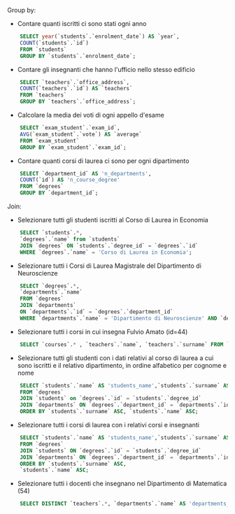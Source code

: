 Group by:
- Contare quanti iscritti ci sono stati ogni anno
```sql
    SELECT year(`students`.`enrolment_date`) AS `year`, 
    COUNT(`students`.`id`)
    FROM `students` 
    GROUP BY `students`.`enrolment_date`;
```

- Contare gli insegnanti che hanno l'ufficio nello stesso edificio
```sql
    SELECT `teachers`.`office_address`, 
    COUNT(`teachers`.`id`) AS `teachers` 
    FROM `teachers`
    GROUP BY `teachers`.`office_address`;
```


- Calcolare la media dei voti di ogni appello d'esame
```sql
    SELECT `exam_student`.`exam_id`,
    AVG(`exam_student`.`vote`) AS `average` 
    FROM `exam_student` 
    GROUP BY `exam_student`.`exam_id`;
```
- Contare quanti corsi di laurea ci sono per ogni dipartimento
```sql
    SELECT `department_id` AS 'n_departments',
    COUNT(`id`) AS 'n_course_degree'
    FROM `degrees` 
    GROUP BY `department_id`;
```

Join:
- Selezionare tutti gli studenti iscritti al Corso di Laurea in Economia
```sql
    SELECT `students`.*,
    `degrees`.`name` from `students` 
    JOIN `degrees` ON `students`.`degree_id` = `degrees`.`id` 
    WHERE `degrees`.`name` = 'Corso di Laurea in Economia';
```
- Selezionare tutti i Corsi di Laurea Magistrale del Dipartimento di Neuroscienze
```sql
    SELECT `degrees`.*,
    `departments`.`name`
    FROM `degrees` 
    JOIN `departments` 
    ON `departments`.`id` = `degrees`.`department_id` 
    WHERE `departments`.`name` = 'Dipartimento di Neuroscienze' AND `degrees`.`level` = 'magistrale';
```
- Selezionare tutti i corsi in cui insegna Fulvio Amato (id=44)
```sql
    SELECT `courses`.* , `teachers`.`name`, `teachers`.`surname` FROM `course_teacher` JOIN `courses` ON    `courses`.`id` = `course_teacher`.`course_id` JOIN `teachers` ON `teachers`.`id` = `course_teacher`.   `teacher_id` WHERE `teachers`.`id` = 44;
```
- Selezionare tutti gli studenti con i dati relativi al corso di laurea a cui sono iscritti e il relativo dipartimento, in ordine alfabetico  per cognome e nome
```sql
    SELECT `students`.`name` AS 'students_name',`students`.`surname` AS 'students_surname', `degrees`.* , `departments`.`name` AS 'departments_name' 
    FROM `degrees` 
    JOIN `students` on `degrees`.`id` = `students`.`degree_id` 
    JOIN `departments` ON `degrees`.`department_id` = `departments`.`id` 
    ORDER BY `students`.`surname` ASC, `students`.`name` ASC;
```
- Selezionare tutti i corsi di laurea con i relativi corsi e insegnanti
```sql
    SELECT `students`.`name` AS 'students_name',`students`.`surname` AS 'student_surname', `degrees`.* , `departments`.`name` AS 'departments_name' 
    FROM `degrees` 
    JOIN `students` ON `degrees`.`id` = `students`.`degree_id` 
    JOIN `departments` ON `degrees`.`department_id` = `departments`.`id` 
    ORDER BY `students`.`surname` ASC, 
    `students`.`name` ASC;
```

- Selezionare tutti i docenti che insegnano nel Dipartimento di Matematica (54)
```sql
    SELECT DISTINCT `teachers`.*, `departments`.`name` AS 'departments_name' FROM `course_teacher` JOIN `teachers` ON `teachers`.`id` = `course_teacher`.`teacher_id` JOIN `courses` ON `course_teacher`.`course_id` = `courses`.`id` JOIN `degrees` ON `degrees`.`id` = `courses`.`degree_id` JOIN `departments` ON `degrees`.`department_id` = `departments`.`id` WHERE `departments`.`name` = 'Dipartimento di Matematica';
```
